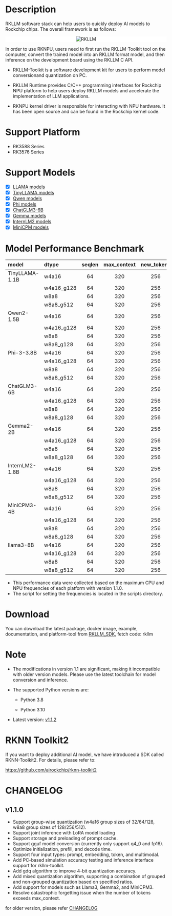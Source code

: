 # Description

  RKLLM software stack can help users to quickly deploy AI models to Rockchip chips. The overall framework is as follows:
    <center class="half">
        <div style="background-color:#ffffff;">
        <img src="res/framework.jpg" title="RKLLM"/>
    </center>

  In order to use RKNPU, users need to first run the RKLLM-Toolkit tool on the computer, convert the trained model into an RKLLM format model, and then inference on the development board using the RKLLM C API.

- RKLLM-Toolkit is a software development kit for users to perform model conversionand quantization on PC.

- RKLLM Runtime provides C/C++ programming interfaces for Rockchip NPU platform to help users deploy RKLLM models and accelerate the implementation of LLM applications.

- RKNPU kernel driver is responsible for interacting with NPU hardware. It has been open source and can be found in the Rockchip kernel code.

# Support Platform

- RK3588 Series
- RK3576 Series

# Support Models

- [x] [LLAMA models](https://huggingface.co/meta-llama) 
- [x] [TinyLLAMA models](https://huggingface.co/TinyLlama) 
- [x] [Qwen models](https://huggingface.co/models?search=Qwen/Qwen)
- [x] [Phi models](https://huggingface.co/models?search=microsoft/phi)
- [x] [ChatGLM3-6B](https://huggingface.co/THUDM/chatglm3-6b/tree/103caa40027ebfd8450289ca2f278eac4ff26405)
- [x] [Gemma models](https://huggingface.co/collections/google/gemma-2-release-667d6600fd5220e7b967f315)
- [x] [InternLM2 models](https://huggingface.co/collections/internlm/internlm2-65b0ce04970888799707893c)
- [x] [MiniCPM models](https://huggingface.co/collections/openbmb/minicpm-65d48bf958302b9fd25b698f)

# Model Performance Benchmark

| model          | dtype      | seqlen | max_context | new_tokens | TTFT(ms) | Tokens/s | memory(G) | platform |
|:-------------- |:---------- |:------:|:-----------:|:----------:|:--------:|:--------:|:---------:|:--------:|
| TinyLLAMA-1.1B | w4a16      | 64     | 320         | 256        | 345.00   | 21.10    | 0.77      | RK3576   |
|                | w4a16_g128 | 64     | 320         | 256        | 410.00   | 18.50    | 0.8       | RK3576   |
|                | w8a8       | 64     | 320         | 256        | 140.46   | 24.21    | 1.25      | RK3588   |
|                | w8a8_g512  | 64     | 320         | 256        | 195.00   | 20.08    | 1.29      | RK3588   |
| Qwen2-1.5B     | w4a16      | 64     | 320         | 256        | 512.00   | 14.40    | 1.75      | RK3576   |
|                | w4a16_g128 | 64     | 320         | 256        | 550.00   | 12.75    | 1.76      | RK3576   |
|                | w8a8       | 64     | 320         | 256        | 206.00   | 16.46    | 2.47      | RK3588   |
|                | w8a8_g128  | 64     | 320         | 256        | 725.00   | 7.00     | 2.65      | RK3588   |
| Phi-3-3.8B     | w4a16      | 64     | 320         | 256        | 975.00   | 6.60     | 2.16      | RK3576   |
|                | w4a16_g128 | 64     | 320         | 256        | 1180.00  | 5.85     | 2.23      | RK3576   |
|                | w8a8       | 64     | 320         | 256        | 516.00   | 7.44     | 3.88      | RK3588   |
|                | w8a8_g512  | 64     | 320         | 256        | 610.00   | 6.13     | 3.95      | RK3588   |
| ChatGLM3-6B    | w4a16      | 64     | 320         | 256        | 1168.00  | 4.62     | 3.86      | RK3576   |
|                | w4a16_g128 | 64     | 320         | 256        | 1582.56  | 3.82     | 3.96      | RK3576   |
|                | w8a8       | 64     | 320         | 256        | 800.00   | 4.95     | 6.69      | RK3588   |
|                | w8a8_g128  | 64     | 320         | 256        | 2190.00  | 2.70     | 7.18      | RK3588   |
| Gemma2-2B      | w4a16      | 64     | 320         | 256        | 628.00   | 8.00     | 3.63      | RK3576   |
|                | w4a16_g128 | 64     | 320         | 256        | 776.20   | 7.40     | 3.63      | RK3576   |
|                | w8a8       | 64     | 320         | 256        | 342.29   | 9.67     | 4.84      | RK3588   |
|                | w8a8_g128  | 64     | 320         | 256        | 1055.00  | 5.49     | 5.14      | RK3588   |
| InternLM2-1.8B | w4a16      | 64     | 320         | 256        | 475.00   | 13.30    | 1.59      | RK3576   |
|                | w4a16_g128 | 64     | 320         | 256        | 572.00   | 11.95    | 1.62      | RK3576   |
|                | w8a8       | 64     | 320         | 256        | 205.97   | 15.66    | 2.38      | RK3588   |
|                | w8a8_g512  | 64     | 320         | 256        | 298.00   | 12.66    | 2.45      | RK3588   |
| MiniCPM3-4B    | w4a16      | 64     | 320         | 256        | 1397.00  | 4.80     | 2.7       | RK3576   |
|                | w4a16_g128 | 64     | 320         | 256        | 1645.00  | 4.39     | 2.8       | RK3576   |
|                | w8a8       | 64     | 320         | 256        | 702.18   | 6.15     | 4.65      | RK3588   |
|                | w8a8_g128  | 64     | 320         | 256        | 1691.00  | 3.42     | 5.06      | RK3588   |
| llama3-8B      | w4a16      | 64     | 320         | 256        | 1607.98  | 3.60     | 5.63      | RK3576   |
|                | w4a16_g128 | 64     | 320         | 256        | 2010.00  | 3.00     | 5.76      | RK3576   |
|                | w8a8       | 64     | 320         | 256        | 1128.00  | 3.79     | 9.21      | RK3588   |
|                | w8a8_g512  | 64     | 320         | 256        | 1281.35  | 3.05     | 9.45      | RK3588   |

- This performance data were collected based on the maximum CPU and NPU frequencies of each platform with version 1.1.0. 
- The script for setting the frequencies is located in the scripts directory.

# Download

You can download the latest package, docker image, example, documentation, and platform-tool from [RKLLM_SDK](https://console.zbox.filez.com/l/RJJDmB), fetch code: rkllm

# Note

- The modifications in version 1.1 are significant, making it incompatible with older version models. Please use the latest toolchain for model conversion and inference.

- The supported Python versions are:
  
  - Python 3.8
  
  - Python 3.10

- Latest version: [ <u>v1.1.2](https://github.com/airockchip/rknn-llm/releases/tag/release-v1.1.2)</u>

# RKNN Toolkit2

If you want to deploy additional AI model, we have introduced a SDK called RKNN-Toolkit2. For details, please refer to:

https://github.com/airockchip/rknn-toolkit2

# CHANGELOG

## v1.1.0

- Support group-wise quantization (w4a16 group sizes of 32/64/128, w8a8 group sizes of 128/256/512).
- Support joint inference with LoRA model loading
- Support storage and preloading of prompt cache.
- Support gguf model conversion (currently only support q4_0 and fp16).
- Optimize initialization, prefill, and decode time.
- Support four input types: prompt, embedding, token, and multimodal.
- Add PC-based simulation accuracy testing and inference interface support for rkllm-toolkit.
- Add gdq algorithm to improve 4-bit quantization accuracy.
- Add mixed quantization algorithm, supporting a combination of grouped and non-grouped quantization based on specified ratios.
- Add support for models such as Llama3, Gemma2, and MiniCPM3.
- Resolve catastrophic forgetting issue when the number of tokens exceeds max_context.

for older version, please refer [CHANGELOG](CHANGELOG.md)